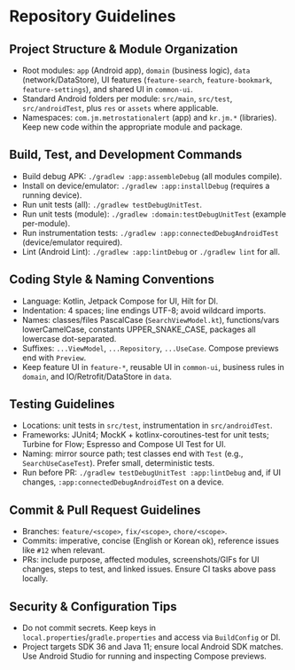 # Repository Guidelines

## Project Structure & Module Organization
- Root modules: `app` (Android app), `domain` (business logic), `data` (network/DataStore), UI features (`feature-search`, `feature-bookmark`, `feature-settings`), and shared UI in `common-ui`.
- Standard Android folders per module: `src/main`, `src/test`, `src/androidTest`, plus `res` or `assets` where applicable.
- Namespaces: `com.jm.metrostationalert` (app) and `kr.jm.*` (libraries). Keep new code within the appropriate module and package.

## Build, Test, and Development Commands
- Build debug APK: `./gradlew :app:assembleDebug` (all modules compile).
- Install on device/emulator: `./gradlew :app:installDebug` (requires a running device).
- Run unit tests (all): `./gradlew testDebugUnitTest`.
- Run unit tests (module): `./gradlew :domain:testDebugUnitTest` (example per-module).
- Run instrumentation tests: `./gradlew :app:connectedDebugAndroidTest` (device/emulator required).
- Lint (Android Lint): `./gradlew :app:lintDebug` or `./gradlew lint` for all.

## Coding Style & Naming Conventions
- Language: Kotlin, Jetpack Compose for UI, Hilt for DI.
- Indentation: 4 spaces; line endings UTF-8; avoid wildcard imports.
- Names: classes/files PascalCase (`SearchViewModel.kt`), functions/vars lowerCamelCase, constants UPPER_SNAKE_CASE, packages all lowercase dot-separated.
- Suffixes: `...ViewModel`, `...Repository`, `...UseCase`. Compose previews end with `Preview`.
- Keep feature UI in `feature-*`, reusable UI in `common-ui`, business rules in `domain`, and IO/Retrofit/DataStore in `data`.

## Testing Guidelines
- Locations: unit tests in `src/test`, instrumentation in `src/androidTest`.
- Frameworks: JUnit4; MockK + kotlinx-coroutines-test for unit tests; Turbine for Flow; Espresso and Compose UI Test for UI.
- Naming: mirror source path; test classes end with `Test` (e.g., `SearchUseCaseTest`). Prefer small, deterministic tests.
- Run before PR: `./gradlew testDebugUnitTest :app:lintDebug` and, if UI changes, `:app:connectedDebugAndroidTest` on a device.

## Commit & Pull Request Guidelines
- Branches: `feature/<scope>`, `fix/<scope>`, `chore/<scope>`.
- Commits: imperative, concise (English or Korean ok), reference issues like `#12` when relevant.
- PRs: include purpose, affected modules, screenshots/GIFs for UI changes, steps to test, and linked issues. Ensure CI tasks above pass locally.

## Security & Configuration Tips
- Do not commit secrets. Keep keys in `local.properties`/`gradle.properties` and access via `BuildConfig` or DI.
- Project targets SDK 36 and Java 11; ensure local Android SDK matches. Use Android Studio for running and inspecting Compose previews.

